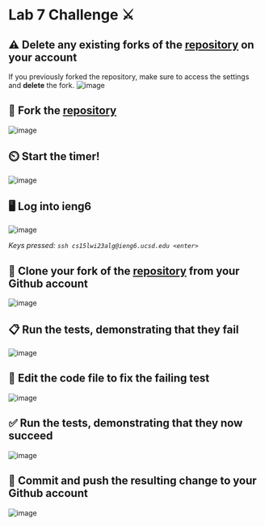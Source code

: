 # Lab 7 Challenge ⚔️
## ⚠️ Delete any existing forks of the [repository](https://github.com/ucsd-cse15l-w23/lab7) on your account
If you previously forked the repository, make sure to access the settings and **delete** the fork.
![image](https://user-images.githubusercontent.com/122405896/220771483-11a42637-31a3-41cb-9101-fed713a311f7.png)
## 🍴 Fork the [repository](https://github.com/ucsd-cse15l-w23/lab7)
![image](https://user-images.githubusercontent.com/122405896/220773661-21ce288d-1b27-48fe-bcb2-6d6cad99bb45.png)
## ⏲️ Start the timer!
![image](https://user-images.githubusercontent.com/122405896/220776094-8faa5ea0-621b-4aff-8d0a-1c6c91650139.png)
## 🖥️ Log into ieng6
![image](https://user-images.githubusercontent.com/122405896/220774512-b45eeab8-a0c4-44e9-b7f6-f3685aa6fde4.png)

*Keys pressed: `ssh cs15lwi23alg@ieng6.ucsd.edu <enter>`*
## 🧠 Clone your fork of the [repository](https://github.com/ucsd-cse15l-w23/lab7) from your Github account
![image](https://user-images.githubusercontent.com/122405896/220774720-8f319b5a-04a7-4f17-9f5f-cd373cfd10b0.png)

## 📋 Run the tests, demonstrating that they fail
![image](https://user-images.githubusercontent.com/122405896/220774916-a3fa3a92-d7f6-4739-a4e5-0e2201733a2f.png)

## 📝 Edit the code file to fix the failing test
![image](https://user-images.githubusercontent.com/122405896/220775196-3fd4ad48-d5db-411f-ace1-e5e905b5b7a5.png)

## ✅ Run the tests, demonstrating that they now succeed
![image](https://user-images.githubusercontent.com/122405896/220775455-1e8a15fb-7479-4dd4-a22d-ba96c7872054.png)

## 📨 Commit and push the resulting change to your Github account
![image](https://user-images.githubusercontent.com/122405896/220775700-facad9cc-4b4c-4e75-b32a-1415d835bc8a.png)

